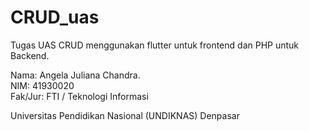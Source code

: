# CRUD_uas

Tugas UAS CRUD menggunakan flutter untuk frontend dan PHP untuk Backend.<br>

Nama: Angela Juliana Chandra.<br>
NIM: 41930020<br>
Fak/Jur: FTI / Teknologi Informasi<br>

Universitas Pendidikan Nasional (UNDIKNAS) Denpasar